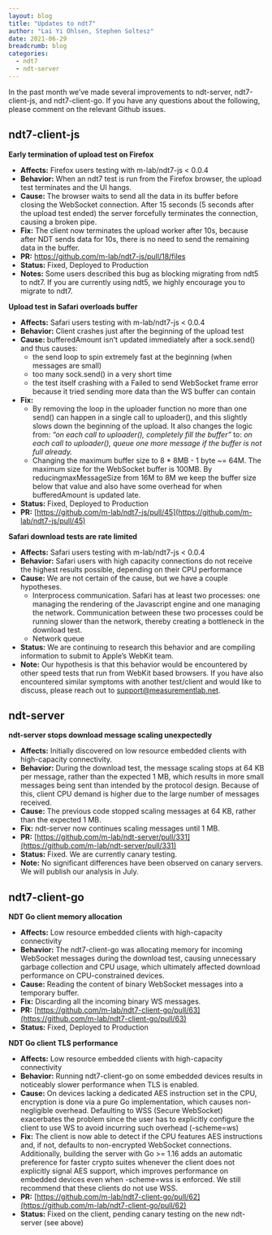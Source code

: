 ```yaml
---
layout: blog
title: "Updates to ndt7"
author: "Lai Yi Ohlsen, Stephen Soltesz"
date: 2021-06-29
breadcrumb: blog
categories:
  - ndt7
  - ndt-server
---
```


In the past month we’ve made several improvements to ndt-server, ndt7-client-js,
and ndt7-client-go. If you have any questions about the following, please
comment on the relevant Github issues.<!--more-->

## ndt7-client-js

**Early termination of upload test on Firefox**
* **Affects:** Firefox users testing with m-lab/ndt7-js < 0.0.4
* **Behavior:** When an ndt7 test is run from the Firefox browser, the upload
  test terminates and the UI hangs.
* **Cause:** The browser waits to send all the data in its buffer before closing
  the WebSocket connection. After 15 seconds (5 seconds after the upload test ended) the server forcefully terminates the connection, causing a broken pipe. 
* **Fix:** The client now terminates the upload worker after 10s, because after
NDT sends data for 10s, there is no need to send the remaining data in the buffer. 
* **PR:** https://github.com/m-lab/ndt7-js/pull/18/files
* **Status:** Fixed, Deployed to Production 
* **Notes:** Some users described this bug as blocking migrating from ndt5 to
  ndt7. If you are currently using ndt5, we highly encourage you to migrate to ndt7. 

**Upload test in Safari overloads buffer**
* **Affects:** Safari users testing with m-lab/ndt7-js < 0.0.4
* **Behavior:** Client crashes just after the beginning of the upload test
* **Cause:** bufferedAmount isn't updated immediately after a sock.send() and
  thus causes:
  * the send loop to spin extremely fast at the beginning (when messages are small)
  * too many sock.send() in a very short time
  * the test itself crashing with a Failed to send WebSocket frame error because
    it tried sending more data than the WS buffer can contain
* **Fix:** 
  * By removing the loop in the uploader function no more than one send() can
    happen in a single call to uploader(), and this slightly slows down the
    beginning of the upload. It also changes the logic from: _“on each call to
    uploader(), completely fill the buffer”_ to: _on each call to uploader(),
    queue one more message if the buffer is not full already._
  * Changing the maximum buffer size to 8 * 8MB - 1 byte ~= 64M. The maximum
    size for the WebSocket buffer is 100MB. By reducingmaxMessageSize from 16M
    to 8M we keep the buffer size below that value and also have some overhead
    for when bufferedAmount is updated late. 
* **Status:** Fixed, Deployed to Production 
* **PR:** [https://github.com/m-lab/ndt7-js/pull/45](https://github.com/m-lab/ndt7-js/pull/45)

**Safari download tests are rate limited**
* **Affects:** Safari users testing with m-lab/ndt7-js < 0.0.4
* **Behavior:** Safari users with high capacity connections do not receive the
  highest results possible, depending on their CPU performance
* **Cause:** We are not certain of the cause, but we have a couple hypotheses.
  * Interprocess communication. Safari has at least two processes: one managing
    the rendering of the Javascript engine and one managing the network.
    Communication between these two processes could be running slower than the
    network, thereby creating a bottleneck in the download test. 
  * Network queue 
* **Status:** We are continuing to research this behavior and are compiling
  information to submit to Apple’s WebKit team.
* **Note:** Our hypothesis is that this behavior would be encountered by other
  speed tests that run from WebKit based browsers. If you have also encountered
  similar symptoms with another test/client and would like to discuss, please
  reach out to support@measurementlab.net.

## ndt-server

**ndt-server stops download message scaling unexpectedly**
* **Affects:** Initially discovered on low resource embedded clients with
  high-capacity connectivity. 
* **Behavior:** During the download test, the message scaling stops at 64 KB per
  message, rather than the expected 1 MB, which results in more small messages
  being sent than intended by the protocol design. Because of this, client CPU
  demand is higher due to the large number of messages received.
* **Cause:** The previous code stopped scaling messages at 64 KB, rather than
  the expected 1 MB. 
* **Fix:** ndt-server now continues scaling messages until 1 MB. 
* **PR:** [https://github.com/m-lab/ndt-server/pull/331](https://github.com/m-lab/ndt-server/pull/331)
* **Status:** Fixed. We are currently canary testing. 
* **Note:** No significant differences have been observed on canary servers. We will publish our analysis in July.

## ndt7-client-go

**NDT Go client memory allocation**
* **Affects:** Low resource embedded clients with high-capacity connectivity
* **Behavior:** The ndt7-client-go was allocating memory for incoming WebSocket
  messages during the download test, causing unnecessary garbage collection and
  CPU usage, which ultimately affected download performance on CPU-constrained
  devices.
* **Cause:** Reading the content of binary WebSocket messages into a temporary
  buffer.
* **Fix:** Discarding all the incoming binary WS messages.
* **PR:** [https://github.com/m-lab/ndt7-client-go/pull/63](https://github.com/m-lab/ndt7-client-go/pull/63)
* **Status:** Fixed, Deployed to Production 
 
**NDT Go client TLS performance**
* **Affects:** Low resource embedded clients with high-capacity connectivity 
* **Behavior:** Running ndt7-client-go on some embedded devices results in
  noticeably slower performance when TLS is enabled.
* **Cause:** On devices lacking a dedicated AES instruction set in the CPU,
  encryption is done via a pure Go implementation, which causes non-negligible
  overhead. Defaulting to WSS (Secure WebSocket) exacerbates the problem since
  the user has to explicitly configure the client to use WS to avoid incurring
  such overhead (-scheme=ws)
* **Fix:** The client is now able to detect if the CPU features AES instructions
  and, if not, defaults to non-encrypted WebSocket connections. Additionally,
  building the server with Go >= 1.16 adds an automatic preference for faster
  crypto suites whenever the client does not explicitly signal AES support,
  which improves performance on embedded devices even when -scheme=wss is
  enforced. We still recommend that these clients do not use WSS.
* **PR:** [https://github.com/m-lab/ndt7-client-go/pull/62](https://github.com/m-lab/ndt7-client-go/pull/62)
* **Status:** Fixed on the client, pending canary testing on the new ndt-server (see above) 
